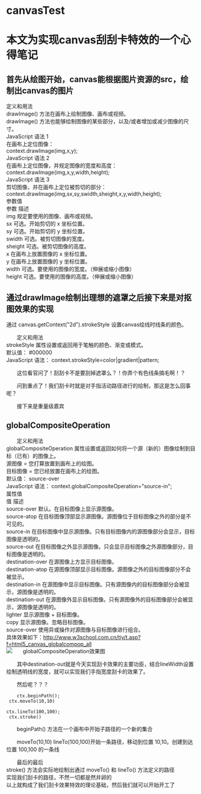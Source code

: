 # canvasTest
<head>
	<style type="text/css">
		p{text-indent:2em;}
	</style>
</head>
<h1>本文为实现canvas刮刮卡特效的一个心得笔记</h1>

<h2>首先从绘图开始，canvas能根据图片资源的src，绘制出canvas的图片</h2>
定义和用法<br/>
drawImage() 方法在画布上绘制图像、画布或视频。<br/>
drawImage() 方法也能够绘制图像的某些部分，以及/或者增加或减少图像的尺寸。<br/>
JavaScript 语法 1<br/>
在画布上定位图像：<br/>
context.drawImage(img,x,y);<br/>
JavaScript 语法 2<br/>
在画布上定位图像，并规定图像的宽度和高度：<br/>
context.drawImage(img,x,y,width,height);<br/>
JavaScript 语法 3<br/>
剪切图像，并在画布上定位被剪切的部分：<br/>
context.drawImage(img,sx,sy,swidth,sheight,x,y,width,height);<br/>
参数值<br/>
参数	描述<br/>
img	规定要使用的图像、画布或视频。<br/>
sx	可选。开始剪切的 x 坐标位置。<br/>
sy	可选。开始剪切的 y 坐标位置。<br/>
swidth	可选。被剪切图像的宽度。<br/>
sheight	可选。被剪切图像的高度。<br/>
x	在画布上放置图像的 x 坐标位置。<br/>
y	在画布上放置图像的 y 坐标位置。<br/>
width	可选。要使用的图像的宽度。（伸展或缩小图像）<br/>
height	可选。要使用的图像的高度。（伸展或缩小图像）<br/>
<h2>通过drawImage绘制出理想的遮罩之后接下来是对抠图效果的实现</h2>
通过 canvas.getContext("2d").strokeStyle  设置canvas绘线时线条的颜色。<br/>

定义和用法<br/>
strokeStyle 属性设置或返回用于笔触的颜色、渐变或模式。<br/>
默认值：	#000000<br/>
JavaScript 语法：	context.strokeStyle=color|gradient|pattern;<br/>

这位看官问了！刮刮卡不是要刮掉遮罩么？！你弄个有色线条搞毛啊！？<br/>

问到重点了！我们刮卡时就是对手指活动路径进行的绘制，那这是怎么回事呢？<br/>

接下来是重量级嘉宾<br/>

<h2>globalCompositeOperation</h2>

定义和用法<br/>
globalCompositeOperation 属性设置或返回如何将一个源（新的）图像绘制到目标（已有）的图像上。<br/>
源图像 = 您打算放置到画布上的绘图。<br/>
目标图像 = 您已经放置在画布上的绘图。<br/>
默认值：	source-over<br/>
JavaScript 语法：	context.globalCompositeOperation="source-in";<br/>
属性值<br/>
值	描述<br/>
source-over	默认。在目标图像上显示源图像。<br/>
source-atop	在目标图像顶部显示源图像。源图像位于目标图像之外的部分是不可见的。<br/>
source-in	在目标图像中显示源图像。只有目标图像内的源图像部分会显示，目标图像是透明的。<br/>
source-out	在目标图像之外显示源图像。只会显示目标图像之外源图像部分，目标图像是透明的。<br/>
destination-over	在源图像上方显示目标图像。<br/>
destination-atop	在源图像顶部显示目标图像。源图像之外的目标图像部分不会被显示。<br/>
destination-in	在源图像中显示目标图像。只有源图像内的目标图像部分会被显示，源图像是透明的。<br/>
destination-out	在源图像外显示目标图像。只有源图像外的目标图像部分会被显示，源图像是透明的。<br/>
lighter	显示源图像 + 目标图像。<br/>
copy	显示源图像。忽略目标图像。<br/>
source-over	使用异或操作对源图像与目标图像进行组合。<br/>
具体效果如下：http://www.w3school.com.cn/tiy/t.asp?f=html5_canvas_globalcompop_all<br/>
<img alt="globalCompositeOperation效果图" src="http://dl.iteye.com/upload/picture/pic/71054/9f086ab0-932c-3195-884b-cfc8aa3d8ce4.jpg">

其中destination-out就是今天实现刮卡效果的主要功臣，结合lineWidth设置绘制透明线的宽度，就可以实现我们手指宽度刮卡的效果了。<br/>

然后呢？？？<br/>

<code>ctx.beginPath();<br/>
ctx.moveTo(10,10)<br/>
ctx.lineTo(100,100);<br/>
ctx.stroke()<br/></code>

beginPath() 方法在一个画布中开始子路径的一个新的集合<br/>

moveTo(10,10) lineTo(100,100)开始一条路径，移动到位置 10,10。创建到达位置 100,100 的一条线<br/>

最后的最后<br/>
stroke() 方法会实际地绘制出通过 moveTo() 和 lineTo() 方法定义的路径<br/>
实现我们刮卡的路径，不然一切都是然并卵的<br/>
以上就构成了我们刮卡效果特效的理论基础，然后我们就可以开始开工了<br/>
